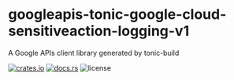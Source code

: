 # googleapis-tonic-google-cloud-sensitiveaction-logging-v1

A Google APIs client library generated by tonic-build

[![crates.io](https://img.shields.io/crates/v/googleapis-tonic-google-cloud-sensitiveaction-logging-v1)](https://crates.io/crates/googleapis-tonic-google-cloud-sensitiveaction-logging-v1)
[![docs.rs](https://img.shields.io/docsrs/googleapis-tonic-google-cloud-sensitiveaction-logging-v1)](https://docs.rs/googleapis-tonic-google-cloud-sensitiveaction-logging-v1)
![license](https://img.shields.io/crates/l/googleapis-tonic-google-cloud-sensitiveaction-logging-v1)
